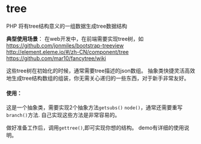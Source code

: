# tree
PHP 将有tree结构意义的一组数据生成tree数据结构

**典型使用场景**：
  在web开发中，在前端需要实现tree树，如 
  https://github.com/jonmiles/bootstrap-treeview
  http://element.eleme.io/#/zh-CN/component/tree
  https://github.com/mar10/fancytree/wiki
  
  这些tree树在初始化的时候，通常需要tree描述的json数组。
  抽象类快捷灵活高效地生成tree结构数组的组装，你无需关心递归的一些东西，对于新手非常友好。

#### 使用：
这是一个抽象类，需要实现2个抽象方法`getsubs()` `node()`，通常还需要重写`branch()`方法.
自己实现这些方法是非常容易的。

做好准备工作后，调用`gettree()`,即可实现你想的结构。
demo有详细的使用说明。
